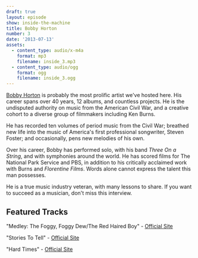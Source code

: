 ```yaml
---
draft: true
layout: episode
show: inside-the-machine
title: Bobby Horton
number: 3
date: '2013-07-13'
assets:
  - content_type: audio/x-m4a
    format: mp3
    filename: inside_3.mp3
  - content_type: audio/ogg
    format: ogg
    filename: inside_3.ogg
---
```

[Bobby Horton](http://bobbyhorton.com) is probably the most prolific artist we've hosted here. His career spans over 40 years, 12 albums, and countless projects. He is the undisputed authority on music from the American Civil War, and  a creative cohort to a diverse group of filmmakers including Ken Burns.

He has recorded ten volumes of period music from the Civil War; breathed new life into the music of America's first professional songwriter, Steven Foster; and occasionally, pens new melodies of his own.

Over his career, Bobby has performed solo, with his band *Three On a String*, and with symphonies around the world. He has scored films for The National Park Service and PBS, in addition to his critically acclaimed work with Burns and *Florentine Films*. Words alone cannot express the talent this man possesses.

He is a true music industry veteran, with many lessons to share. If you want to succeed as a musician, don't miss this interview.

## Featured Tracks

"Medley: The Foggy, Foggy Dew/The Red Haired Boy" - [Official Site](http://bobbyhorton.com/music/homespun-songs-great-smoky-mountains)

"Stories To Tell" - [Official Site](http://bobbyhorton.com/music/homespun-songs-apostle-islands)

"Hard Times" - [Official Site](http://bobbyhorton.com/music/homespun-songs-stephen-foster)